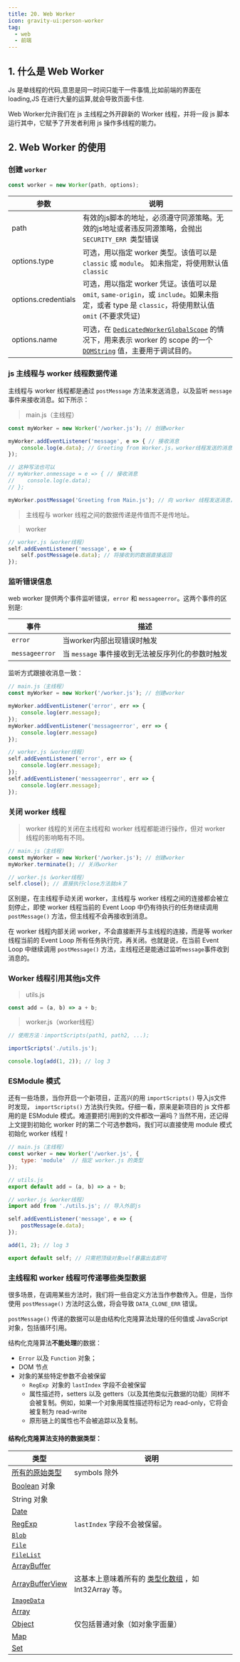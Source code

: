 ```yaml
---
title: 20. Web Worker
icon: gravity-ui:person-worker
tag:
  - web
  - 前端
---
```


## 1. 什么是 Web Worker

Js 是单线程的代码,意思是同一时间只能干一件事情,比如前端的界面在 loading,JS 在进行大量的运算,就会导致页面卡住.

Web Worker允许我们在 js 主线程之外开辟新的 Worker 线程，并将一段 js 脚本运行其中，它赋予了开发者利用 js 操作多线程的能力。

## 2. Web Worker 的使用

### 创建 `worker`

```js
const worker = new Worker(path, options);
```

| 参数                | 说明                                                         |
| ------------------- | ------------------------------------------------------------ |
| path                | 有效的js脚本的地址，必须遵守同源策略。无效的js地址或者违反同源策略，会抛出`SECURITY_ERR `类型错误 |
| options.type        | 可选，用以指定 worker 类型。该值可以是 `classic` 或 `module`。 如未指定，将使用默认值 `classic` |
| options.credentials | 可选，用以指定 worker 凭证。该值可以是 `omit`, `same-origin`，或 `include`。如果未指定，或者 type 是 `classic`，将使用默认值 `omit` (不要求凭证) |
| options.name        | 可选，在 [`DedicatedWorkerGlobalScope`](https://developer.mozilla.org/zh-CN/docs/Web/API/DedicatedWorkerGlobalScope) 的情况下，用来表示 worker 的 scope 的一个 [`DOMString`](https://developer.mozilla.org/zh-CN/docs/conflicting/Web/JavaScript/Reference/Global_Objects/String_6fa58bba0570d663099f0ae7ae8883ab) 值，主要用于调试目的。 |

### js 主线程与 worker 线程数据传递

主线程与 worker 线程都是通过 `postMessage` 方法来发送消息，以及监听 `message` 事件来接收消息。如下所示：

> main.js（主线程）

```js
const myWorker = new Worker('/worker.js'); // 创建worker

myWorker.addEventListener('message', e => { // 接收消息
    console.log(e.data); // Greeting from Worker.js，worker线程发送的消息
});

// 这种写法也可以
// myWorker.onmessage = e => { // 接收消息
//    console.log(e.data);
// };

myWorker.postMessage('Greeting from Main.js'); // 向 worker 线程发送消息，对应 worker 线程中的 e.data

```

> 主线程与 worker 线程之间的数据传递是传值而不是传地址。

> worker

```js
// worker.js（worker线程）
self.addEventListener('message', e => {
    self.postMessage(e.data); // 将接收到的数据直接返回
});
```

### 监听错误信息

web worker 提供两个事件监听错误，`error` 和 `messageerror`。这两个事件的区别是:

| 事件           | 描述                                              |
| -------------- | ------------------------------------------------- |
| `error`        | 当worker内部出现错误时触发                        |
| `messageerror` | 当 `message` 事件接收到无法被反序列化的参数时触发 |

监听方式跟接收消息一致：

```js
// main.js（主线程）
const myWorker = new Worker('/worker.js'); // 创建worker

myWorker.addEventListener('error', err => {
    console.log(err.message);
});
myWorker.addEventListener('messageerror', err => {
    console.log(err.message)
});

```

```js
// worker.js（worker线程）
self.addEventListener('error', err => {
    console.log(err.message);
});
self.addEventListener('messageerror', err => {
    console.log(err.message);
});

```

### 关闭 worker 线程

> worker 线程的关闭在主线程和 worker 线程都能进行操作，但对 worker 线程的影响略有不同。

```js
// main.js（主线程）
const myWorker = new Worker('/worker.js'); // 创建worker
myWorker.terminate(); // 关闭worker

```

```js
// worker.js（worker线程）
self.close(); // 直接执行close方法就ok了
```

区别是，在主线程手动关闭 worker，主线程与 worker 线程之间的连接都会被立刻停止，即使 worker 线程当前的 Event Loop 中仍有待执行的任务继续调用 `postMessage()` 方法，但主线程不会再接收到消息。

在 worker 线程内部关闭 worker，不会直接断开与主线程的连接，而是等 worker 线程当前的 Event Loop 所有任务执行完，再关闭。也就是说，在当前 Event Loop 中继续调用 `postMessage()` 方法，主线程还是能通过监听`message`事件收到消息的。

### Worker 线程引用其他js文件

> utils.js

```js
const add = (a, b) => a + b;
```

> worker.js（worker线程）

```js
// 使用方法：importScripts(path1, path2, ...); 

importScripts('./utils.js');

console.log(add(1, 2)); // log 3

```

### ESModule 模式

还有一些场景，当你开启一个新项目，正高兴的用 `importScripts()` 导入js文件时发现， `importScripts()` 方法执行失败。仔细一看，原来是新项目的 js 文件都用的是 ESModule 模式。难道要把引用到的文件都改一遍吗？当然不用，还记得上文提到初始化 worker 时的第二个可选参数吗，我们可以直接使用 module 模式初始化 worker 线程！

```js
// main.js（主线程）
const worker = new Worker('/worker.js', {
    type: 'module'  // 指定 worker.js 的类型
});

```

```js
// utils.js
export default add = (a, b) => a + b;

```

```js
// worker.js（worker线程）
import add from './utils.js'; // 导入外部js

self.addEventListener('message', e => { 
    postMessage(e.data);
});

add(1, 2); // log 3

export default self; // 只需把顶级对象self暴露出去即可

```

### 主线程和 worker 线程可传递哪些类型数据

很多场景，在调用某些方法时，我们将一些自定义方法当作参数传入。但是，当你使用 `postMessage()` 方法时这么做，将会导致 `DATA_CLONE_ERR` 错误。

`postMessage()` 传递的数据可以是由结构化克隆算法处理的任何值或 JavaScript 对象，包括循环引用。

结构化克隆算法**不能处理**的数据：

- `Error` 以及 `Function` 对象；
- DOM 节点
- 对象的某些特定参数不会被保留
  - `RegExp `对象的 `lastIndex` 字段不会被保留
  - 属性描述符，setters 以及 getters（以及其他类似元数据的功能）同样不会被复制。例如，如果一个对象用属性描述符标记为 read-only，它将会被复制为 read-write
  - 原形链上的属性也不会被追踪以及复制。

#### 结构化克隆算法**支持**的数据类型：

| 类型                                                         | 说明                                                         |
| ------------------------------------------------------------ | ------------------------------------------------------------ |
| [所有的原始类型](https://developer.mozilla.org/zh-CN/docs/Web/JavaScript/Data_structures%23%E5%8E%9F%E5%A7%8B%E5%80%BC) | symbols 除外                                                 |
| [Boolean](https://developer.mozilla.org/zh-CN/docs/Web/JavaScript/Reference/Global_Objects/Boolean) 对象 |                                                              |
| String 对象                                                  |                                                              |
| [Date](https://developer.mozilla.org/zh-CN/docs/Web/JavaScript/Reference/Global_Objects/Date) |                                                              |
| [RegExp](https://developer.mozilla.org/zh-CN/docs/Web/JavaScript/Reference/Global_Objects/RegExp) | `lastIndex` 字段不会被保留。                                 |
| [`Blob`](https://developer.mozilla.org/zh-CN/docs/Web/API/Blob) |                                                              |
| [`File`](https://developer.mozilla.org/zh-CN/docs/Web/API/File) |                                                              |
| [`FileList`](https://developer.mozilla.org/zh-CN/docs/Web/API/FileList) |                                                              |
| [ArrayBuffer](https://developer.mozilla.org/zh-CN/docs/Web/JavaScript/Reference/Global_Objects/ArrayBuffer) |                                                              |
| [ArrayBufferView](https://developer.mozilla.org/zh-CN/docs/Web/JavaScript/Reference/Global_Objects/TypedArray) | 这基本上意味着所有的 [类型化数组](https://developer.mozilla.org/zh-CN/docs/Web/JavaScript/Typed_arrays) ，如 Int32Array 等。 |
| [`ImageData`](https://developer.mozilla.org/zh-CN/docs/Web/API/ImageData) |                                                              |
| [Array](https://developer.mozilla.org/zh-CN/docs/Web/JavaScript/Reference/Global_Objects/Array) |                                                              |
| [Object](https://developer.mozilla.org/zh-CN/docs/Web/JavaScript/Reference/Global_Objects/Object) | 仅包括普通对象（如对象字面量）                               |
| [Map](https://developer.mozilla.org/zh-CN/docs/Web/JavaScript/Reference/Global_Objects/Map) |                                                              |
| [Set](https://developer.mozilla.org/zh-CN/docs/Web/JavaScript/Reference/Global_Objects/Set) |                                                              |
